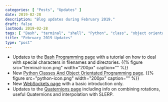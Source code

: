 ```yaml
---
categories: [ "Posts", "Updates" ]
date: 2019-02-28
description: "Blog updates during February 2019."
draft: false
lastmod: 2019-02-28
tags: [ "Bash", "terminal", "shell", "Python", "class", "object orientated", "OO", "Quaternion", "SLERP", "WebSocket" ]
title: "February 2019 Updates"
type: "post"
---
```


<ul>
    <li>
        Updates to the <a href="/programming/languages/bash#dealing-with-special-characters">Bash Programming page</a> with a tutorial on how to deal with special characters in filenames and directories.
        {{% figure src="terminal-icon.png" width="200px" caption=""  %}}
    </li>
    <li>
        New <a href="/programming/languages/python/python-classes-and-object-orientated-programming">Python Classes And Object Orientated Programming page</a>.
        {{% figure src="python-icon.png" width="200px" caption=""  %}}
    </li>
    <li>New <a href="/programming/website-design/websockets">WebSockets page</a> with a basic introduction only.</li>
    <li>Updates to the <a href="/mathematics/geometry/quaternions/">Quaternions page</a> including info on combining rotations, useful Quaternions and interpolation with SLERP.</li>
</ul>